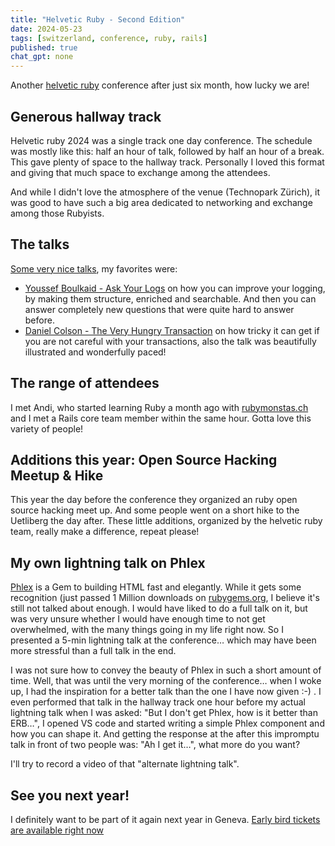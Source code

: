 ```yaml
---
title: "Helvetic Ruby - Second Edition"
date: 2024-05-23
tags: [switzerland, conference, ruby, rails]
published: true
chat_gpt: none
---
```


Another [helvetic ruby](https://helvetic-ruby.ch) conference after just six month, how lucky we are!

## Generous hallway track

Helvetic ruby 2024 was a single track one day conference. The schedule was mostly like this: half an hour of talk, followed by half an hour of a break. This gave plenty of space to the hallway track. Personally I loved this format and giving that much space to exchange among the attendees.

And while I didn't love the atmosphere of the venue (Technopark Zürich), it was good to have such a big area dedicated to networking and exchange among those Rubyists.

## The talks

[Some very nice talks](https://helvetic-ruby.ch/talks/), my favorites were:

- [Youssef Boulkaid - Ask Your Logs](https://helvetic-ruby.ch/talks/#youssef-boulkaid-ask-your-logs) on how you can improve your logging, by making them structure, enriched and searchable. And then you can answer completely new questions that were quite hard to answer before.
- [Daniel Colson - The Very Hungry Transaction](https://helvetic-ruby.ch/talks/#daniel-colson-the-very-hungry-transaction) on how tricky it can get if you are not careful with your transactions, also the talk was beautifully illustrated and wonderfully paced!

## The range of attendees

I met Andi, who started learning Ruby a month ago with [rubymonstas.ch](https://rubymonstas.ch) and I met a Rails core team member within the same hour. Gotta love this variety of people!

## Additions this year: Open Source Hacking Meetup & Hike

This year the day before the conference they organized an ruby open source hacking meet up. And some people went on a short hike to the Uetliberg the day after. These little additions, organized by the helvetic ruby team, really make a difference, repeat please!

## My own lightning talk on Phlex

[Phlex](https://www.phlex.fun) is a Gem to building HTML fast and elegantly. While it gets some recognition (just passed 1 Million downloads on [rubygems.org](https://rubygems.org/gems/phlex), I believe it's still not talked about enough. I would have liked to do a full talk on it, but was very unsure whether I would have enough time to not get overwhelmed, with the many things going in my life right now. So I presented a 5-min lightning talk at the conference… which may have been more stressful than a full talk in the end.

I was not sure how to convey the beauty of Phlex in such a short amount of time. Well, that was until the very morning of the conference… when I woke up, I had the inspiration for a better talk than the one I have now given :-) . I even performed that talk in the hallway track one hour before my actual lightning talk when I was asked: "But I don't get Phlex, how is it better than ERB…", I opened VS code and started writing a simple Phlex component and how you can shape it. And getting the response at the after this impromptu talk in front of two people was: "Ah I get it…", what more do you want?

I'll try to record a video of that "alternate lightning talk".

## See you next year!

I definitely want to be part of it again next year in Geneva. [Early bird tickets are available right now](https://ti.to/helvetic-ruby/helvetic-ruby-2025)
